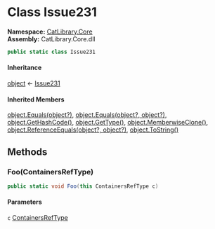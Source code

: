 ﻿# Class Issue231

__Namespace:__ [CatLibrary.Core](CatLibrary.Core.md)  
__Assembly:__ CatLibrary.Core.dll

```csharp
public static class Issue231
```

#### Inheritance

[object](https://learn.microsoft.com/dotnet/api/system.object) ← 
[Issue231](CatLibrary.Core.Issue231.md)

#### Inherited Members

[object.Equals(object?)](https://learn.microsoft.com/dotnet/api/system.object.equals#system-object-equals(system-object)), 
[object.Equals(object?, object?)](https://learn.microsoft.com/dotnet/api/system.object.equals#system-object-equals(system-object-system-object)), 
[object.GetHashCode()](https://learn.microsoft.com/dotnet/api/system.object.gethashcode), 
[object.GetType()](https://learn.microsoft.com/dotnet/api/system.object.gettype), 
[object.MemberwiseClone()](https://learn.microsoft.com/dotnet/api/system.object.memberwiseclone), 
[object.ReferenceEquals(object?, object?)](https://learn.microsoft.com/dotnet/api/system.object.referenceequals), 
[object.ToString()](https://learn.microsoft.com/dotnet/api/system.object.tostring)

## Methods

### Foo(ContainersRefType)

```csharp
public static void Foo(this ContainersRefType c)
```

#### Parameters

`c` [ContainersRefType](CatLibrary.Core.ContainersRefType.md)

